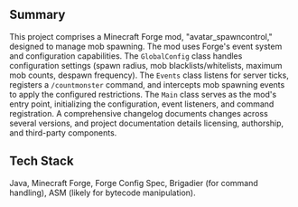 ## Summary

This project comprises a Minecraft Forge mod, "avatar_spawncontrol," designed to manage mob spawning.  The mod uses Forge's event system and configuration capabilities.  The `GlobalConfig` class handles configuration settings (spawn radius, mob blacklists/whitelists, maximum mob counts, despawn frequency).  The `Events` class listens for server ticks, registers a `/countmonster` command, and intercepts mob spawning events to apply the configured restrictions. The `Main` class serves as the mod's entry point, initializing the configuration, event listeners, and command registration.  A comprehensive changelog documents changes across several versions,  and project documentation details licensing, authorship, and third-party components.


## Tech Stack

Java, Minecraft Forge, Forge Config Spec, Brigadier (for command handling), ASM (likely for bytecode manipulation).
